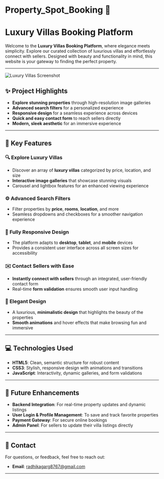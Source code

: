 # Property_Spot_Booking 🏡


# **Luxury Villas Booking Platform**  
Welcome to the **Luxury Villas Booking Platform**, where elegance meets simplicity. Explore our curated collection of luxurious villas and effortlessly connect with sellers. Designed with beauty and functionality in mind, this website is your gateway to finding the perfect property.

---


![Luxury Villas Screenshot](images/screenshot.jpg)






## **✨ Project Highlights**  
- **Explore stunning properties** through high-resolution image galleries  
- **Advanced search filters** for a personalized experience  
- **Responsive design** for a seamless experience across devices  
- **Quick and easy contact form** to reach sellers directly  
- **Modern, sleek aesthetic** for an immersive experience  

---

## **🌟 Key Features**  

### 🔍 **Explore Luxury Villas**  
- Discover an array of **luxury villas** categorized by price, location, and size  
- **Interactive image galleries** that showcase stunning visuals  
- Carousel and lightbox features for an enhanced viewing experience  

### ⚙️ **Advanced Search Filters**  
- Filter properties by **price**, **rooms**, **location**, and more  
- Seamless dropdowns and checkboxes for a smoother navigation experience  

### 📱 **Fully Responsive Design**  
- The platform adapts to **desktop**, **tablet**, and **mobile** devices  
- Provides a consistent user interface across all screen sizes for accessibility  

### ✉️ **Contact Sellers with Ease**  
- **Instantly connect with sellers** through an integrated, user-friendly contact form  
- Real-time **form validation** ensures smooth user input handling  

### 🎨 **Elegant Design**  
- A luxurious, **minimalistic design** that highlights the beauty of the properties  
- **Smooth animations** and hover effects that make browsing fun and immersive  

---

## **💻 Technologies Used**  
- **HTML5**: Clean, semantic structure for robust content  
- **CSS3**: Stylish, responsive design with animations and transitions  
- **JavaScript**: Interactivity, dynamic galleries, and form validations  

---

## 🔧 Future Enhancements

- **Backend Integration**: For real-time property updates and dynamic listings  
- **User Login & Profile Management**: To save and track favorite properties  
- **Payment Gateway**: For secure online bookings  
- **Admin Panel**: For sellers to update their villa listings directly  

---

## 📧 Contact  
For questions, or feedback, feel free to reach out:

- **Email**: [radhikagarg8767@gmail.com](mailto:radhikagarg8767@gmail.com)
  
---


